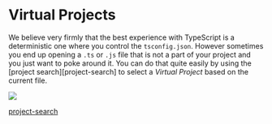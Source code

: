 # Virtual Projects

We believe very firmly that the best experience with TypeScript is a deterministic one where you control the `tsconfig.json`. However sometimes you end up opening a `.ts` or `.js` file that is not a part of your project and you just want to poke around it. You can do that quite easily by using the [project search][project-search] to select a *Virtual Project* based on the current file.

![](https://raw.githubusercontent.com/alm-tools/alm-tools.github.io/master/screens/virtual.gif)

[project-search](/features/omni-search.md#project-search)
